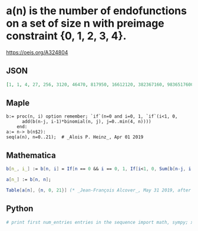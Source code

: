 # a\(n\) is the number of endofunctions on a set of size n with preimage constraint \{0, 1, 2, 3, 4\}\.
https://oeis.org/A324804
## JSON
```JSON
[1, 1, 4, 27, 256, 3120, 46470, 817950, 16612120, 382367160, 9836517600, 279684716850, 8709747354000, 294818964039600, 10777792243818600, 423193629950091000, 17762853608696196000, 793668469023770340000, 37611450798744238416000, 1884235285123539720372000]
```
## Maple
```Maple
b:= proc(n, i) option remember; `if`(n=0 and i=0, 1, `if`(i<1, 0,
      add(b(n-j, i-1)*binomial(n, j), j=0..min(4, n))))
    end:
a:= n-> b(n$2):
seq(a(n), n=0..21);  # _Alois P. Heinz_, Apr 01 2019
```
## Mathematica
```Mathematica
b[n_, i_] := b[n, i] = If[n == 0 && i == 0, 1, If[i<1, 0, Sum[b[n-j, i-1]* Binomial[n, j], {j, 0, Min[4, n]}]]];
```
```Mathematica
a[n_] := b[n, n];
```
```Mathematica
Table[a[n], {n, 0, 21}] (* _Jean-François Alcover_, May 31 2019, after _Alois P. Heinz_ *)
```
## Python
```Python
# print first num_entries entries in the sequence import math, sympy; x=sympy.symbols('x') k=4; num_entries = 64 P=range(k+1); eP=sum([x**d/math.factorial(d) for d in P]); r = [1]; curr_pow = 1 for term in range(1,num_entries): ...curr_pow=(curr_pow*eP).expand() ...r.append(curr_pow.coeff(x**term)*math.factorial(term)) print(r)
```
